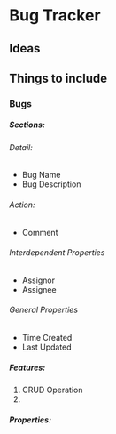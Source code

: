 # Bug Tracker

## Ideas

## Things to include

### Bugs

##### Sections:

###### Detail:

- Bug Name
- Bug Description

###### Action:

- Comment

###### Interdependent Properties

- Assignor
- Assignee

###### General Properties

- Time Created
- Last Updated

##### Features:

1. CRUD Operation
2.

##### Properties:

